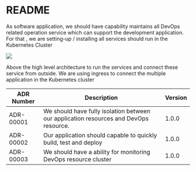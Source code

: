 # README
As software application, we should have capability maintains all DevOps related operation service which can support the development application.  For that , we are setting-up / installing all services should run in the Kubernetes Cluster


![](https://paper-attachments.dropboxusercontent.com/s_2161CEC8E508F2CE54D7346FAD60D67DA570D3B8F3BF4177979F1EEE19417CE5_1720970183719_Kubernetes-DevOps.drawio+1.png)


Above the high level architecture to run the services and connect these service from outside. We are using ingress to connect the multiple application in the Kubernetes cluster

| **ADR Number** | **Description**                                                                       | **Version** |
| -------------- | ------------------------------------------------------------------------------------- | ----------- |
| ADR-00001      | We should have fully isolation between our application resources and DevOps resource. | 1.0.0       |
| ADR-00002      | Our application should capable to quickly build, test and deploy                      | 1.0.0       |
| ADR-00003      | We should have a ability for monitoring DevOps resource cluster                       | 1.0.0       |


